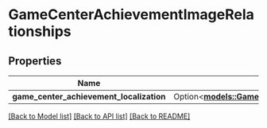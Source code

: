 # GameCenterAchievementImageRelationships

## Properties

Name | Type | Description | Notes
------------ | ------------- | ------------- | -------------
**game_center_achievement_localization** | Option<[**models::GameCenterAchievementImageRelationshipsGameCenterAchievementLocalization**](GameCenterAchievementImage_relationships_gameCenterAchievementLocalization.md)> |  | [optional]

[[Back to Model list]](../README.md#documentation-for-models) [[Back to API list]](../README.md#documentation-for-api-endpoints) [[Back to README]](../README.md)


